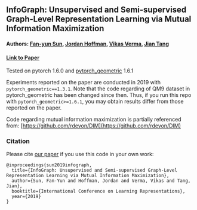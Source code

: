 ## InfoGraph: Unsupervised and Semi-supervised Graph-Level Representation Learning via Mutual Information Maximization
#### Authors: [Fan-yun Sun](https://fanyun-sun.github.io/fanyun-sun.github.io), [Jordan Hoffman](https://jhoffmann.org/), [Vikas Verma](http://vikasverma1077.github.io/), [Jian Tang](https://jian-tang.com/)
#### [Link to Paper](https://openreview.net/forum?id=r1lfF2NYvH)


Tested on pytorch 1.6.0 and [pytorch\_geometric](https://github.com/rusty1s/pytorch_geometric) 1.6.1

Experiments reported on the paper are conducted in 2019 with `pytorch_geometric==1.3.1`. 
Note that the code regarding of QM9 dataset in pytorch\_geometric has been changed since then. Thus, if you run this repo with `pytorch_geometric>=1.6.1`, you may obtain results differ from those reported on the paper.

Code regarding mutual information maximization is partially referenced from: [https://github.com/rdevon/DIM](https://github.com/rdevon/DIM)

### Citation

Please cite [our paper](https://openreview.net/pdf?id=r1lfF2NYvH) if you use this code in your own work:

```
@inproceedings{sun2019infograph,
  title={InfoGraph: Unsupervised and Semi-supervised Graph-Level Representation Learning via Mutual Information Maximization},
  author={Sun, Fan-Yun and Hoffman, Jordan and Verma, Vikas and Tang, Jian},
  booktitle={International Conference on Learning Representations},
  year={2019}
}
```
